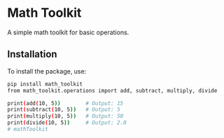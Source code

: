 # Math Toolkit

A simple math toolkit for basic operations.

## Installation

To install the package, use:

```bash
pip install math_toolkit
from math_toolkit.operations import add, subtract, multiply, divide

print(add(10, 5))        # Output: 15
print(subtract(10, 5))   # Output: 5
print(multiply(10, 5))   # Output: 50
print(divide(10, 5))     # Output: 2.0
# mathToolkit
